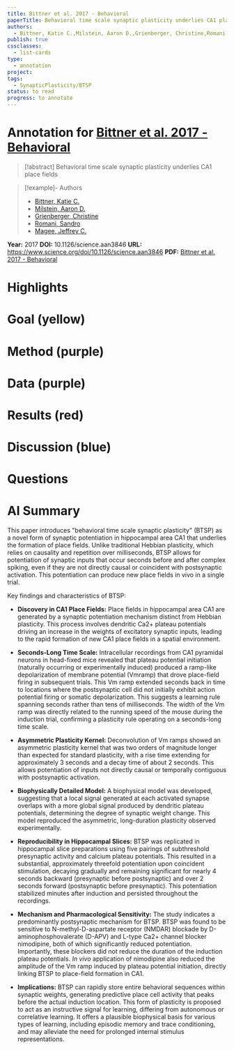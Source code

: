 ```yaml
---
title: Bittner et al. 2017 - Behavioral
paperTitle: Behavioral time scale synaptic plasticity underlies CA1 place fields
authors:
  - Bittner, Katie C.,Milstein, Aaron D.,Grienberger, Christine,Romani, Sandro,Magee, Jeffrey C.
publish: true
cssclasses:
  - list-cards
type:
  - annotation
project: 
tags:
  - SynapticPlasticity/BTSP
status: to read
progress: to annotate
---
```

# Annotation for [Bittner et al. 2017 - Behavioral](Papers/References/Bittner%20et%20al.%202017%20-%20Behavioral)

> [!abstract] Behavioral time scale synaptic plasticity underlies CA1 place fields

> [!example]- Authors
> - [Bittner, Katie C.](Bittner%2C%20Katie%20C.)
> - [Milstein, Aaron D.](Milstein%2C%20Aaron%20D.)
> - [Grienberger, Christine](Grienberger%2C%20Christine)
> - [Romani, Sandro](Romani%2C%20Sandro)
> - [Magee, Jeffrey C.](Magee%2C%20Jeffrey%20C.)

**Year:** 2017
**DOI:** 10.1126/science.aan3846
**URL:** https://www.science.org/doi/10.1126/science.aan3846
**PDF:** [Bittner et al. 2017 - Behavioral](Papers/PDFs/Bittner%20et%20al.%202017%20-%20Behavioral%20time%20scale%20synaptic%20plasticity%20underlies%20CA1%20place%20fields.pdf)

# Highlights


# Goal (yellow)


# Method (purple)


# Data (purple)


# Results (red)


# Discussion (blue)


# Questions


#  AI Summary
This paper introduces "behavioral time scale synaptic plasticity" (BTSP) as a novel form of synaptic potentiation in hippocampal area CA1 that underlies the formation of place fields. Unlike traditional Hebbian plasticity, which relies on causality and repetition over milliseconds, BTSP allows for potentiation of synaptic inputs that occur seconds before and after complex spiking, even if they are not directly causal or coincident with postsynaptic activation. This potentiation can produce new place fields in vivo in a single trial.

Key findings and characteristics of BTSP:

- **Discovery in CA1 Place Fields:** Place fields in hippocampal area CA1 are generated by a synaptic potentiation mechanism distinct from Hebbian plasticity. This process involves dendritic Ca2+ plateau potentials driving an increase in the weights of excitatory synaptic inputs, leading to the rapid formation of new CA1 place fields in a spatial environment.
    
- **Seconds-Long Time Scale:** Intracellular recordings from CA1 pyramidal neurons in head-fixed mice revealed that plateau potential initiation (naturally occurring or experimentally induced) produced a ramp-like depolarization of membrane potential (Vm​ ramp) that drove place-field firing in subsequent trials. This Vm​ ramp extended seconds back in time to locations where the postsynaptic cell did not initially exhibit action potential firing or somatic depolarization. This suggests a learning rule spanning seconds rather than tens of milliseconds. The width of the Vm​ ramp was directly related to the running speed of the mouse during the induction trial, confirming a plasticity rule operating on a seconds-long time scale.
    
- **Asymmetric Plasticity Kernel:** Deconvolution of Vm​ ramps showed an asymmetric plasticity kernel that was two orders of magnitude longer than expected for standard plasticity, with a rise time extending for approximately 3 seconds and a decay time of about 2 seconds. This allows potentiation of inputs not directly causal or temporally contiguous with postsynaptic activation.
    
- **Biophysically Detailed Model:** A biophysical model was developed, suggesting that a local signal generated at each activated synapse overlaps with a more global signal produced by dendritic plateau potentials, determining the degree of synaptic weight change. This model reproduced the asymmetric, long-duration plasticity observed experimentally.
    
- **Reproducibility in Hippocampal Slices:** BTSP was replicated in hippocampal slice preparations using five pairings of subthreshold presynaptic activity and calcium plateau potentials. This resulted in a substantial, approximately threefold potentiation upon coincident stimulation, decaying gradually and remaining significant for nearly 4 seconds backward (presynaptic before postsynaptic) and over 2 seconds forward (postsynaptic before presynaptic). This potentiation stabilized minutes after induction and persisted throughout the recordings.
    
- **Mechanism and Pharmacological Sensitivity:** The study indicates a predominantly postsynaptic mechanism for BTSP. BTSP was found to be sensitive to N-methyl-D-aspartate receptor (NMDAR) blockade by D-aminophosphovalerate (D-APV) and L-type Ca2+ channel blocker nimodipine, both of which significantly reduced potentiation. Importantly, these blockers did not reduce the duration of the induction plateau potentials. _In vivo_ application of nimodipine also reduced the amplitude of the Vm​ ramp induced by plateau potential initiation, directly linking BTSP to place-field formation in CA1.
    
- **Implications:** BTSP can rapidly store entire behavioral sequences within synaptic weights, generating predictive place cell activity that peaks before the actual induction location. This form of plasticity is proposed to act as an instructive signal for learning, differing from autonomous or correlative learning. It offers a plausible biophysical basis for various types of learning, including episodic memory and trace conditioning, and may alleviate the need for prolonged internal stimulus representations.
